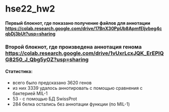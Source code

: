 # hse22_hw2

#### Первый блокнот, где показано получение файлов для аннотации https://colab.research.google.com/drive/17BnX30PpUb8ApmfEljvbeg4cqbDj3bUt?usp=sharing
### Второй блокнот, где произведена аннотация генома https://colab.research.google.com/drive/1vUxrLcxJQK_ErEPlQG8250_J_Qbg5yOZ?usp=sharing

#### Статистика: 
- всего было предсказано 3620 генов
- из них 3339 удалось аннотировать с помощью сравнения с бактерией MIL-1
- 53 - с помощью БД SwissProt
- 284 белка остались без аннотации функции (по MIL-1)
